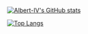 [![Albert-IV's GitHub stats](https://github-readme-stats.vercel.app/api?username=Albert-IV&theme=graywhite&show_icons=true)](https://github.com/anuraghazra/github-readme-stats)

[![Top Langs](https://github-readme-stats.vercel.app/api/top-langs/?username=Albert-IV&layout=compact)](https://github.com/anuraghazra/github-readme-stats)
